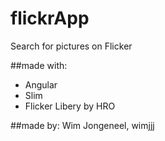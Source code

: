 # flickrApp

Search for pictures on Flicker

##made with:
* Angular
* Slim
* Flicker Libery by HRO

##made by:
Wim Jongeneel, wimjjj
